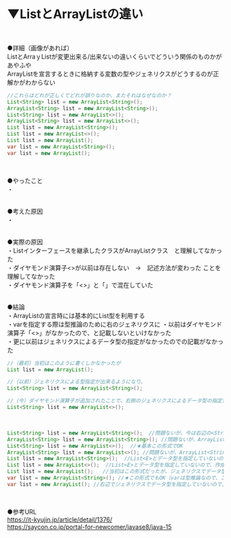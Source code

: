 # ▼ListとArrayListの違い<br>
<br>

●詳細（画像があれば）<br>
ListとArraｙListが変更出来る/出来ないの違いくらいでどういう関係のものかがあやふや<br>
ArrayListを宣言するときに格納する変数の型やジェネリクスがどうするのが正解かがわからない<br>
```java
//これらはどれが正しくてどれが誤りなのか、またそれはなぜなのか？
List<String> list = new ArrayList<String>();
ArrayList<String> list = new ArrayList<String>();
List<String> list = new ArrayList<>();
ArrayList<String> list = new ArrayList<>();
List list = new ArrayList<String>();
List list = new ArrayList<>();
List list = new ArrayList();
var list = new ArrayList<String>();
var list = new ArrayList();
```
<br>

●やったこと<br>
・<br>
<br>

●考えた原因<br>
・<br>
<br>

●実際の原因<br>
・Listインターフェースを継承したクラスがArrayListクラス　と理解してなかった<br>
・ダイヤモンド演算子<>が以前は存在しない　→　記述方法が変わった ことを理解してなかった<br>
・ダイヤモンド演算子を「<>」と「<E>」で混在していた<br>
<br>

●結論<br>
・ArrayListの宣言時には基本的にList<E>型を利用する<br>
・varを指定する際は型推論のために右のジェネリクスに
・以前はダイヤモンド演算子「<>」がなかったので、<E>と記載しないといけなかった<br>
・更に以前はジェネリクスによるデータ型の指定がなかったので<E>の記載がなかった<br>
```java
//（最初）当初はこのように書くしかなかったが
List list = new ArrayList();

//（以前）ジェネリクスによる型指定が出来るようになり、
List<String> list = new ArrayList<String>();

//（今）ダイヤモンド演算子が追加されたことで、右側のジェネリクスによるデータ型の指定が必要なくなった
List<String> list = new ArrayList<>();
```
<br>
  
```java
List<String> list = new ArrayList<String>();  //問題ないが、今は右辺の<String>を<>に省略可能
ArrayList<String> list = new ArrayList<String>(); //問題ないが、ArrayList<String>ではなくList<String>にした方がいい、また今は右辺の<String>を<>に省略可能
List<String> list = new ArrayList<>();  //★基本この形式でOK
ArrayList<String> list = new ArrayList<>(); //問題ないが、ArrayList<String>ではなくList<String>にした方がいい
List list = new ArrayList<String>();  //List<E>とデータ型を指定していないので、作成したListにString/int/Object型となんでもadd出来てしまう、また今は右辺の<String>を<>に省略可能
List list = new ArrayList<>();  //List<E>とデータ型を指定していないので、作成したListにString/int/Object型となんでももadd出来てしまう
List list = new ArrayList();   //当初はこの形式だったが、ジェネリクスでデータ型を指定していないので、作成したString/int/Object型となんでもadd出来てしまう
var list = new ArrayList<String>(); //★この形式でもOK（varは型推論なので、コンパイル時にArrayListとして扱う）
var list = new ArrayList(); //右辺でジェネリクスでデータ型を指定していないので、作成したListにString/int/Object型となんでもadd出来てしまう
```
<br>

●参考URL<br>
  https://it-kyujin.jp/article/detail/1376/
  <br>
  https://saycon.co.jp/portal-for-newcomer/javase8/java-15
  <br>
<br>

